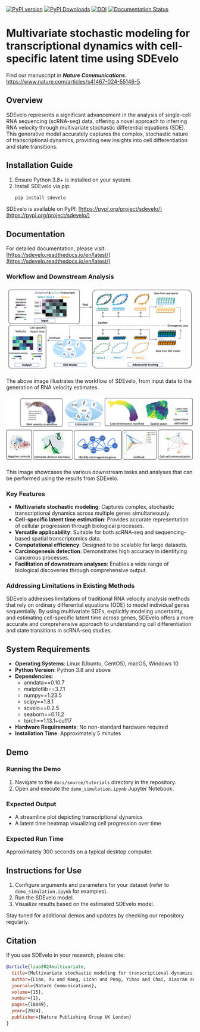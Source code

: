 [![PyPI version](https://img.shields.io/pypi/v/sdevelo.svg)](https://pypi.org/project/sdevelo)
[![PyPI Downloads](https://static.pepy.tech/badge/sdevelo)](https://www.pepy.tech/projects/sdevelo)
[![DOI](https://zenodo.org/badge/779562292.svg)](https://doi.org/10.5281/zenodo.14038379)
[![Documentation Status](https://readthedocs.org/projects/sdevelo/badge/?version=latest)](https://sdevelo.readthedocs.io/en/latest/?badge=latest)

# Multivariate stochastic modeling for transcriptional dynamics with cell-specific latent time using SDEvelo
Find our manuscript in ***Nature Communications***: https://www.nature.com/articles/s41467-024-55146-5.

## Overview

SDEvelo represents a significant advancement in the analysis of single-cell RNA sequencing (scRNA-seq) data, offering a novel approach to inferring RNA velocity through multivariate stochastic differential equations (SDE). This generative model accurately captures the complex, stochastic nature of transcriptional dynamics, providing new insights into cell differentiation and state transitions.

## Installation Guide

1. Ensure Python 3.8+ is installed on your system.
2. Install SDEvelo via pip:
   ```bash
   pip install sdevelo
   ```

SDEvelo is available on PyPI: [https://pypi.org/project/sdevelo/](https://pypi.org/project/sdevelo/)

## Documentation

For detailed documentation, please visit: [https://sdevelo.readthedocs.io/en/latest/](https://sdevelo.readthedocs.io/en/latest/)

### Workflow and Downstream Analysis

![SDEvelo Flow Chart](https://github.com/Liao-Xu/SDEvelo/blob/master/docs/source/_static/sde_flow.png)

The above image illustrates the workflow of SDEvelo, from input data to the generation of RNA velocity estimates.

![SDEvelo Downstream Tasks](https://github.com/Liao-Xu/SDEvelo/blob/master/docs/source/_static/sde_down.png)

This image showcases the various downstream tasks and analyses that can be performed using the results from SDEvelo.

### Key Features

- **Multivariate stochastic modeling**: Captures complex, stochastic transcriptional dynamics across multiple genes simultaneously.
- **Cell-specific latent time estimation**: Provides accurate representation of cellular progression through biological processes.
- **Versatile applicability**: Suitable for both scRNA-seq and sequencing-based spatial transcriptomics data.
- **Computational efficiency**: Designed to be scalable for large datasets.
- **Carcinogenesis detection**: Demonstrates high accuracy in identifying cancerous processes.
- **Facilitation of downstream analyses**: Enables a wide range of biological discoveries through comprehensive output.

### Addressing Limitations in Existing Methods

SDEvelo addresses limitations of traditional RNA velocity analysis methods that rely on ordinary differential equations (ODE) to model individual genes sequentially. By using multivariate SDEs, explicitly modeling uncertainty, and estimating cell-specific latent time across genes, SDEvelo offers a more accurate and comprehensive approach to understanding cell differentiation and state transitions in scRNA-seq studies.

## System Requirements

- **Operating Systems**: Linux (Ubuntu, CentOS), macOS, Windows 10
- **Python Version**: Python 3.8 and above
- **Dependencies**:
  - anndata==0.10.7
  - matplotlib==3.7.1
  - numpy==1.23.5
  - scipy==1.8.1
  - scvelo==0.2.5
  - seaborn==0.11.2
  - torch==1.13.1+cu117
- **Hardware Requirements**: No non-standard hardware required
- **Installation Time**: Approximately 5 minutes

## Demo

### Running the Demo

1. Navigate to the `docs/source/tutorials` directory in the repository.
2. Open and execute the `demo_simulation.ipynb` Jupyter Notebook.

### Expected Output

- A streamline plot depicting transcriptional dynamics
- A latent time heatmap visualizing cell progression over time

### Expected Run Time

Approximately 300 seconds on a typical desktop computer.

## Instructions for Use

1. Configure arguments and parameters for your dataset (refer to `demo_simulation.ipynb` for examples).
2. Run the SDEvelo model.
3. Visualize results based on the estimated SDEvelo model.

Stay tuned for additional demos and updates by checking our repository regularly.

## Citation

If you use SDEvelo in your research, please cite:

```bibtex
@article{liao2024multivariate,
  title={Multivariate stochastic modeling for transcriptional dynamics with cell-specific latent time using SDEvelo},
  author={Liao, Xu and Kang, Lican and Peng, Yihao and Chai, Xiaoran and Xie, Peng and Lin, Chengqi and Ji, Hongkai and Jiao, Yuling and Liu, Jin},
  journal={Nature Communications},
  volume={15},
  number={1},
  pages={10849},
  year={2024},
  publisher={Nature Publishing Group UK London}
}
```
